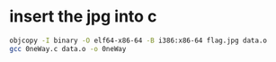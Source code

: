 # insert the jpg into c

```sh
objcopy -I binary -O elf64-x86-64 -B i386:x86-64 flag.jpg data.o
gcc 0neWay.c data.o -o 0neWay
```
